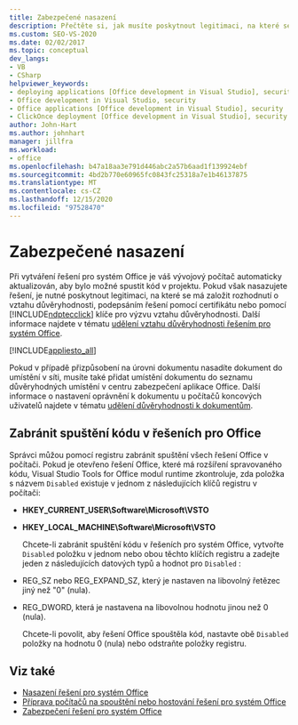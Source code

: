 ```yaml
---
title: Zabezpečené nasazení
description: Přečtěte si, jak musíte poskytnout legitimaci, na které se má založit rozhodnutí o vztahu důvěryhodnosti, podepsáním řešení pomocí certifikátu nebo použitím klíče pro výzvu důvěryhodnosti ClickOnce.
ms.custom: SEO-VS-2020
ms.date: 02/02/2017
ms.topic: conceptual
dev_langs:
- VB
- CSharp
helpviewer_keywords:
- deploying applications [Office development in Visual Studio], security
- Office development in Visual Studio, security
- Office applications [Office development in Visual Studio], security
- ClickOnce deployment [Office development in Visual Studio], security
author: John-Hart
ms.author: johnhart
manager: jillfra
ms.workload:
- office
ms.openlocfilehash: b47a18aa3e791d446abc2a57b6aad1f139924ebf
ms.sourcegitcommit: 4bd2b770e60965fc0843fc25318a7e1b46137875
ms.translationtype: MT
ms.contentlocale: cs-CZ
ms.lasthandoff: 12/15/2020
ms.locfileid: "97528470"
---
```

# <a name="secure-deployment"></a>Zabezpečené nasazení
  Při vytváření řešení pro systém Office je váš vývojový počítač automaticky aktualizován, aby bylo možné spustit kód v projektu. Pokud však nasazujete řešení, je nutné poskytnout legitimaci, na které se má založit rozhodnutí o vztahu důvěryhodnosti, podepsáním řešení pomocí certifikátu nebo pomocí [!INCLUDE[ndptecclick](../vsto/includes/ndptecclick-md.md)] klíče pro výzvu vztahu důvěryhodnosti. Další informace najdete v tématu [udělení vztahu důvěryhodnosti řešením pro systém Office](../vsto/granting-trust-to-office-solutions.md).

 [!INCLUDE[appliesto_all](../vsto/includes/appliesto-all-md.md)]

 Pokud v případě přizpůsobení na úrovni dokumentu nasadíte dokument do umístění v síti, musíte také přidat umístění dokumentu do seznamu důvěryhodných umístění v centru zabezpečení aplikace Office. Další informace o nastavení oprávnění k dokumentu u počítačů koncových uživatelů najdete v tématu [udělení důvěryhodnosti k dokumentům](../vsto/granting-trust-to-documents.md).

## <a name="prevent-office-solutions-from-running-code"></a>Zabránit spuštění kódu v řešeních pro Office
 Správci můžou pomocí registru zabránit spuštění všech řešení Office v počítači. Pokud je otevřeno řešení Office, které má rozšíření spravovaného kódu, Visual Studio Tools for Office modul runtime zkontroluje, zda položka s názvem `Disabled` existuje v jednom z následujících klíčů registru v počítači:

- **HKEY_CURRENT_USER\Software\Microsoft\VSTO**

- **HKEY_LOCAL_MACHINE\Software\Microsoft\VSTO**

  Chcete-li zabránit spuštění kódu v řešeních pro systém Office, vytvořte `Disabled` položku v jednom nebo obou těchto klíčích registru a zadejte jeden z následujících datových typů a hodnot pro `Disabled` :

- REG_SZ nebo REG_EXPAND_SZ, který je nastaven na libovolný řetězec jiný než "0" (nula).

- REG_DWORD, která je nastavena na libovolnou hodnotu jinou než 0 (nula).

  Chcete-li povolit, aby řešení Office spouštěla kód, nastavte obě `Disabled` položky na hodnotu 0 (nula) nebo odstraňte položky registru.

## <a name="see-also"></a>Viz také
- [Nasazení řešení pro systém Office](../vsto/deploying-an-office-solution.md)
- [Příprava počítačů na spouštění nebo hostování řešení pro systém Office](/previous-versions/bb772092(v=vs.110))
- [Zabezpečení řešení pro systém Office](../vsto/securing-office-solutions.md)